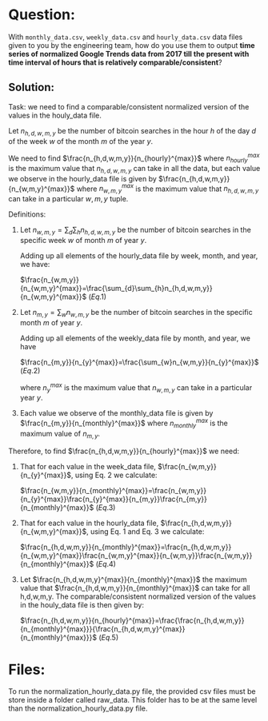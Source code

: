 # **Question:**

With `monthly_data.csv`, `weekly_data.csv` and `hourly_data.csv` data files given to you by the engineering team, how do you use them to output **time series of normalized Google Trends data from 2017 till the present with time interval of hours that is relatively comparable/consistent**?


## **Solution:**
Task: we need to find a comparable/consistent normalized version of the values in the houly_data file.

Let $n_{h,d,w,m,y}$ be the number of bitcoin searches in the hour $h$ of the day $d$ of the week $w$ of the month $m$ of the year $y$.

We need to find $\frac{n_{h,d,w,m,y}}{n_{hourly}^{max}}$ where $n_{hourly}^{max}$ is the maximum value that $n_{h,d,w,m,y}$ can take in all the data, but each value we observe in the hourly_data file is given by $\frac{n_{h,d,w,m,y}}{n_{w,m,y}^{max}}$ where $n_{w,m,y}^{max}$ is the maximum value that $n_{h,d,w,m,y}$ can take in a particular $w,m,y$ tuple. 

Definitions:

1. Let $n_{w,m,y}=\sum_{d}\sum_{h}n_{h,d,w,m,y}$ be the number of bitcoin searches in the specific week $w$ of month $m$ of year $y$.

    Adding up all elements of the hourly_data file by week, month, and year, we have:

    $\frac{n_{w,m,y}}{n_{w,m,y}^{max}}=\frac{\sum_{d}\sum_{h}n_{h,d,w,m,y}}{n_{w,m,y}^{max}}$   $\left( Eq. 1 \right)$

2. Let $n_{m,y}=\sum_{w}n_{w,m,y}$ be the number of bitcoin searches in the specific month $m$ of year $y$.

    Adding up all elements of the weekly_data file by month, and year, we have

    $\frac{n_{m,y}}{n_{y}^{max}}=\frac{\sum_{w}n_{w,m,y}}{n_{y}^{max}}$    $\left( Eq. 2 \right)$

    where $n_{y}^{max}$ is the maximum value that $n_{w,m,y}$ can take in a particular year $y$.

3. Each value we observe of the monthly_data file is given by $\frac{n_{m,y}}{n_{monthly}^{max}}$ where $n_{monthly}^{max}$ is the maximum value of $n_{m,y}$.



Therefore, to find $\frac{n_{h,d,w,m,y}}{n_{hourly}^{max}}$ we need: 

1. That for each value in the week_data file, $\frac{n_{w,m,y}}{n_{y}^{max}}$, using Eq. 2 we calculate:

    $\frac{n_{w,m,y}}{n_{monthly}^{max}}=\frac{n_{w,m,y}}{n_{y}^{max}}\frac{n_{y}^{max}}{n_{m,y}}\frac{n_{m,y}}{n_{monthly}^{max}}$ $\left( Eq. 3 \right)$

2. That for each value in the hourly_data file, $\frac{n_{h,d,w,m,y}}{n_{w,m,y}^{max}}$, using Eq. 1 and Eq. 3 we calculate:

    $\frac{n_{h,d,w,m,y}}{n_{monthly}^{max}}=\frac{n_{h,d,w,m,y}}{n_{w,m,y}^{max}}\frac{n_{w,m,y}^{max}}{n_{w,m,y}}\frac{n_{w,m,y}}{n_{monthly}^{max}}$ $\left( Eq. 4 \right)$

3. Let $\frac{n_{h,d,w,m,y}^{max}}{n_{monthly}^{max}}$ the maximum value that $\frac{n_{h,d,w,m,y}}{n_{monthly}^{max}}$ can take for all h,d,w,m,y. The comparable/consistent normalized version of the values in the houly_data file is then given by:

    $\frac{n_{h,d,w,m,y}}{n_{hourly}^{max}}=\frac{\frac{n_{h,d,w,m,y}}{n_{monthly}^{max}}}{\frac{n_{h,d,w,m,y}^{max}}{n_{monthly}^{max}}}$ $\left( Eq. 5 \right)$

# **Files:**
To run the normalization_hourly_data.py file, the provided csv files  must be store inside a folder called raw_data. This folder has to be at the same level than the normalization_hourly_data.py file.
